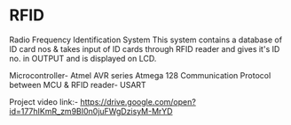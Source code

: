 # RFID
Radio Frequency Identification System
This system contains a database of ID card nos & takes input of ID cards through  RFID reader and gives it's ID no. in OUTPUT and is displayed on LCD.

Microcontroller- Atmel AVR series Atmega 128
Communication Protocol between MCU & RFID reader- USART


Project video link:-  https://drive.google.com/open?id=177hIKmR_zm9BI0n0juFWgDzisyM-MrYD
